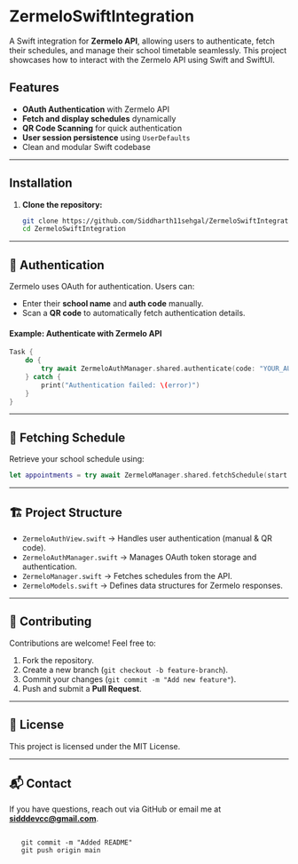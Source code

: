 # ZermeloSwiftIntegration

A Swift integration for **Zermelo API**, allowing users to authenticate, fetch their schedules, and manage their school timetable seamlessly. This project showcases how to interact with the Zermelo API using Swift and SwiftUI.

## Features
- **OAuth Authentication** with Zermelo API
- **Fetch and display schedules** dynamically
- **QR Code Scanning** for quick authentication
- **User session persistence** using `UserDefaults`
- Clean and modular Swift codebase

---

## Installation

1. **Clone the repository:**
   ```bash
   git clone https://github.com/Siddharth11sehgal/ZermeloSwiftIntegration.git
   cd ZermeloSwiftIntegration


---

## 🔑 Authentication

Zermelo uses OAuth for authentication. Users can:
- Enter their **school name** and **auth code** manually.
- Scan a **QR code** to automatically fetch authentication details.

#### **Example: Authenticate with Zermelo API**
```swift
Task {
    do {
        try await ZermeloAuthManager.shared.authenticate(code: "YOUR_AUTH_CODE", school: "YOUR_SCHOOL_NAME")
    } catch {
        print("Authentication failed: \(error)")
    }
}
```

---

## 📆 Fetching Schedule

Retrieve your school schedule using:
```swift
let appointments = try await ZermeloManager.shared.fetchSchedule(start: startTime, end: endTime)
```

---

## 🏗 Project Structure

- `ZermeloAuthView.swift` → Handles user authentication (manual & QR code).
- `ZermeloAuthManager.swift` → Manages OAuth token storage and authentication.
- `ZermeloManager.swift` → Fetches schedules from the API.
- `ZermeloModels.swift` → Defines data structures for Zermelo responses.

---

## 📝 Contributing
Contributions are welcome! Feel free to:
1. Fork the repository.
2. Create a new branch (`git checkout -b feature-branch`).
3. Commit your changes (`git commit -m "Add new feature"`).
4. Push and submit a **Pull Request**.

---

## 📜 License
This project is licensed under the MIT License.  

---

## 📬 Contact
If you have questions, reach out via GitHub or email me at **sidddevcc@gmail.com**.
```

   git commit -m "Added README"
   git push origin main
   ```

